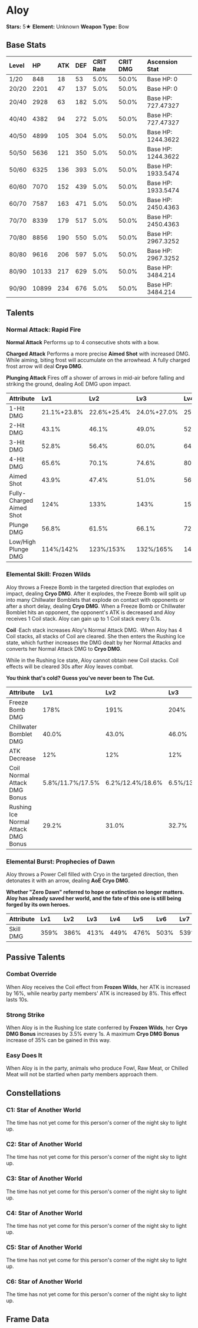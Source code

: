 # Aloy

**Stars:** 5★
**Element:** Unknown
**Weapon Type:** Bow

## Base Stats

| Level | HP | ATK | DEF | CRIT Rate | CRIT DMG | Ascension Stat |
| :--- | :--- | :--- | :--- | :--- | :--- | :--- |
| 1/20 | 848 | 18 | 53 | 5.0% | 50.0% | Base HP: 0 |
| 20/20 | 2201 | 47 | 137 | 5.0% | 50.0% | Base HP: 0 |
| 20/40 | 2928 | 63 | 182 | 5.0% | 50.0% | Base HP: 727.47327 |
| 40/40 | 4382 | 94 | 272 | 5.0% | 50.0% | Base HP: 727.47327 |
| 40/50 | 4899 | 105 | 304 | 5.0% | 50.0% | Base HP: 1244.3622 |
| 50/50 | 5636 | 121 | 350 | 5.0% | 50.0% | Base HP: 1244.3622 |
| 50/60 | 6325 | 136 | 393 | 5.0% | 50.0% | Base HP: 1933.5474 |
| 60/60 | 7070 | 152 | 439 | 5.0% | 50.0% | Base HP: 1933.5474 |
| 60/70 | 7587 | 163 | 471 | 5.0% | 50.0% | Base HP: 2450.4363 |
| 70/70 | 8339 | 179 | 517 | 5.0% | 50.0% | Base HP: 2450.4363 |
| 70/80 | 8856 | 190 | 550 | 5.0% | 50.0% | Base HP: 2967.3252 |
| 80/80 | 9616 | 206 | 597 | 5.0% | 50.0% | Base HP: 2967.3252 |
| 80/90 | 10133 | 217 | 629 | 5.0% | 50.0% | Base HP: 3484.214 |
| 90/90 | 10899 | 234 | 676 | 5.0% | 50.0% | Base HP: 3484.214 |

## Talents

### Normal Attack: Rapid Fire

**Normal Attack**
Performs up to 4 consecutive shots with a bow.

**Charged Attack**
Performs a more precise **Aimed Shot** with increased DMG.
While aiming, biting frost will accumulate on the arrowhead. A fully charged frost arrow will deal **Cryo DMG**.

**Plunging Attack**
Fires off a shower of arrows in mid-air before falling and striking the ground, dealing AoE DMG upon impact.

| Attribute | Lv1 | Lv2 | Lv3 | Lv4 | Lv5 | Lv6 | Lv7 | Lv8 | Lv9 | Lv10 | Lv11 | Lv12 | Lv13 | Lv14 | Lv15 |
| :--- | :--- | :--- | :--- | :--- | :--- | :--- | :--- | :--- | :--- | :--- | :--- | :--- | :--- | :--- | :--- |
| 1-Hit DMG | 21.1%+23.8% | 22.6%+25.4% | 24.0%+27.0% | 25.9%+29.2% | 27.4%+30.8% | 29.0%+32.7% | 31.2%+35.1% | 33.4%+37.5% | 35.5%+40.0% | 37.7%+42.4% | 39.8%+44.8% |
| 2-Hit DMG | 43.1% | 46.1% | 49.0% | 52.9% | 55.9% | 59.3% | 63.7% | 68.1% | 72.5% | 76.9% | 81.3% |
| 3-Hit DMG | 52.8% | 56.4% | 60.0% | 64.8% | 68.4% | 72.6% | 78.0% | 83.4% | 88.8% | 94.2% | 99.6% |
| 4-Hit DMG | 65.6% | 70.1% | 74.6% | 80.6% | 85.0% | 90.3% | 97.0% | 103.7% | 110.4% | 117.1% | 123.8% |
| Aimed Shot | 43.9% | 47.4% | 51.0% | 56.1% | 59.7% | 63.8% | 69.4% | 75.0% | 80.6% | 86.7% | 92.8% |
| Fully-Charged Aimed Shot | 124% | 133% | 143% | 155% | 164% | 174% | 186% | 198% | 211% | 223% | 236% |
| Plunge DMG | 56.8% | 61.5% | 66.1% | 72.7% | 77.3% | 82.6% | 89.9% | 97.1% | 104.4% | 112.3% | 120.3% |
| Low/High Plunge DMG | 114%/142% | 123%/153% | 132%/165% | 145%/182% | 155%/193% | 165%/206% | 180%/224% | 194%/243% | 209%/261% | 225%/281% | 240%/300% |

### Elemental Skill: Frozen Wilds

Aloy throws a Freeze Bomb in the targeted direction that explodes on impact, dealing **Cryo DMG**. After it explodes, the Freeze Bomb will split up into many Chillwater Bomblets that explode on contact with opponents or after a short delay, dealing **Cryo DMG**.
When a Freeze Bomb or Chillwater Bomblet hits an opponent, the opponent's ATK is decreased and Aloy receives 1 Coil stack.
Aloy can gain up to 1 Coil stack every 0.1s.

**Coil**
·Each stack increases Aloy's Normal Attack DMG.
·When Aloy has 4 Coil stacks, all stacks of Coil are cleared. She then enters the Rushing Ice state, which further increases the DMG dealt by her Normal Attacks and converts her Normal Attack DMG to **Cryo DMG**.

While in the Rushing Ice state, Aloy cannot obtain new Coil stacks.
Coil effects will be cleared 30s after Aloy leaves combat.

**You think that's cold? Guess you've never been to The Cut.**

| Attribute | Lv1 | Lv2 | Lv3 | Lv4 | Lv5 | Lv6 | Lv7 | Lv8 | Lv9 | Lv10 | Lv11 | Lv12 | Lv13 | Lv14 | Lv15 |
| :--- | :--- | :--- | :--- | :--- | :--- | :--- | :--- | :--- | :--- | :--- | :--- | :--- | :--- | :--- | :--- |
| Freeze Bomb DMG | 178% | 191% | 204% | 222% | 235% | 249% | 266% | 284% | 302% | 320% |
| Chillwater Bomblet DMG | 40.0% | 43.0% | 46.0% | 50.0% | 53.0% | 56.0% | 60.0% | 64.0% | 68.0% | 72.0% |
| ATK Decrease | 12% | 12% | 12% | 13% | 13% | 13% | 14% | 14% | 14% | 15% |
| Coil Normal Attack DMG Bonus | 5.8%/11.7%/17.5% | 6.2%/12.4%/18.6% | 6.5%/13.1%/19.6% | 7.0%/14.0%/21.0% | 7.4%/14.7%/22.1% | 7.7%/15.4%/23.1% | 8.2%/16.3%/24.5% | 8.6%/17.2%/25.8% | 9.1%/18.1%/27.2% | 9.5%/19.0%/28.6% |
| Rushing Ice Normal Attack DMG Bonus | 29.2% | 31.0% | 32.7% | 35.0% | 36.8% | 38.5% | 40.8% | 43.1% | 45.3% | 47.6% |

### Elemental Burst: Prophecies of Dawn

Aloy throws a Power Cell filled with Cryo in the targeted direction, then detonates it with an arrow, dealing **AoE Cryo DMG**.

**Whether "Zero Dawn" referred to hope or extinction no longer matters. Aloy has already saved her world, and the fate of this one is still being forged by its own heroes.**

| Attribute | Lv1 | Lv2 | Lv3 | Lv4 | Lv5 | Lv6 | Lv7 | Lv8 | Lv9 | Lv10 | Lv11 | Lv12 | Lv13 | Lv14 | Lv15 |
| :--- | :--- | :--- | :--- | :--- | :--- | :--- | :--- | :--- | :--- | :--- | :--- | :--- | :--- | :--- | :--- |
| Skill DMG | 359% | 386% | 413% | 449% | 476% | 503% | 539% | 575% | 611% | 647% |

## Passive Talents

### Combat Override

When Aloy receives the Coil effect from **Frozen Wilds**, her ATK is increased by 16%, while nearby party members' ATK is increased by 8%. This effect lasts 10s.

### Strong Strike

When Aloy is in the Rushing Ice state conferred by **Frozen Wilds**, her **Cryo DMG Bonus** increases by 3.5% every 1s. A maximum **Cryo DMG Bonus** increase of 35% can be gained in this way.

### Easy Does It

When Aloy is in the party, animals who produce Fowl, Raw Meat, or Chilled Meat will not be startled when party members approach them.

## Constellations

### C1: Star of Another World

The time has not yet come for this person's corner of the night sky to light up.

### C2: Star of Another World

The time has not yet come for this person's corner of the night sky to light up.

### C3: Star of Another World

The time has not yet come for this person's corner of the night sky to light up.

### C4: Star of Another World

The time has not yet come for this person's corner of the night sky to light up.

### C5: Star of Another World

The time has not yet come for this person's corner of the night sky to light up.

### C6: Star of Another World

The time has not yet come for this person's corner of the night sky to light up.

## Frame Data

